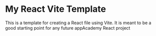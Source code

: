 # My React Vite Template

This is a template for creating a React file using Vite. It is meant to be a good starting point for any future appAcademy React project
